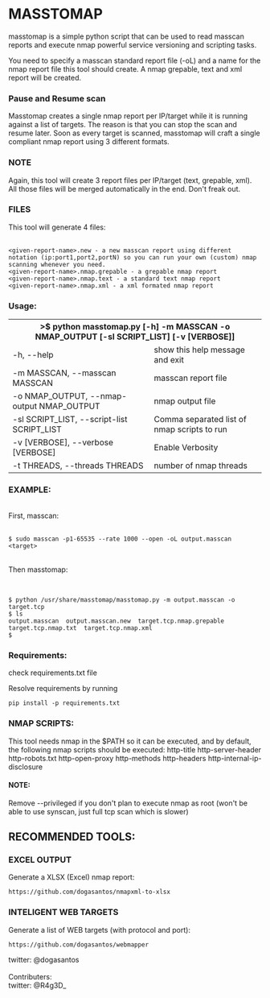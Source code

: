 # MASSTOMAP

masstomap is a simple python script that can be used to read masscan reports and execute nmap powerful service versioning and scripting tasks. 

You need to specify a masscan standard report file (-oL) and a name for the nmap report file this tool should create. 
A nmap grepable, text and xml report will be created. 

### Pause and Resume scan

Masstomap creates a single nmap report per IP/target while it is running against a list of targets. The reason is that you can stop the scan and resume later. Soon as every target is scanned, masstomap will craft a single compliant nmap report using 3 different formats.

### NOTE ###
Again, this tool will create 3 report files per IP/target (text, grepable, xml). All those files will be merged automatically in the end. Don't freak out.

### FILES

This tool will generate 4 files:<br>
<br>
```
<given-report-name>.new - a new masscan report using different notation (ip:port1,port2,portN) so you can run your own (custom) nmap scanning whenever you need.
<given-report-name>.nmap.grepable - a grepable nmap report
<given-report-name>.nmap.text - a standard text nmap report
<given-report-name>.nmap.xml - a xml formated nmap report
```



### Usage:

<table style="width:100%">
  <tr>
    <th colspan="2">>$ python masstomap.py [-h] -m MASSCAN -o NMAP_OUTPUT [-sl SCRIPT_LIST] [-v [VERBOSE]]</th>
  </tr>
  <tr>
    <td>-h, --help</td>
    <td> show this help message and exit</td>
  </tr>
  <tr>
    <td>-m MASSCAN, --masscan MASSCAN</td>
    <td> masscan report file</td> 
   </tr>
  <tr>
    <td>-o NMAP_OUTPUT, --nmap-output NMAP_OUTPUT</td>
    <td> nmap output file</td> 
  </tr>
  <tr>
    <td>-sl SCRIPT_LIST, --script-list SCRIPT_LIST</td>
    <td> Comma separated list of nmap scripts to run</td> 
  </tr>
  <tr>
    <td>-v [VERBOSE], --verbose [VERBOSE]</td>
    <td> Enable Verbosity</td> 
  </tr>
  <tr>
    <td>-t THREADS, --threads THREADS</td>
    <td> number of nmap threads</td>
   </tr>
  <tr>  
</table>



### EXAMPLE:
<br>
First, masscan:<br>
<br>

```
$ sudo masscan -p1-65535 --rate 1000 --open -oL output.masscan <target>
```

<br>
Then masstomap:<br>
<br>

```

$ python /usr/share/masstomap/masstomap.py -m output.masscan -o target.tcp
$ ls
output.masscan  output.masscan.new  target.tcp.nmap.grepable  target.tcp.nmap.txt  target.tcp.nmap.xml
$

```


### Requirements:

check requirements.txt file

Resolve requirements by running 
```
pip install -p requirements.txt
```

### NMAP SCRIPTS:

This tool needs nmap in the $PATH so it can be executed, and by default, the following nmap scripts should be executed:
http-title
http-server-header
http-robots.txt
http-open-proxy
http-methods
http-headers
http-internal-ip-disclosure



#### NOTE: 

Remove --privileged if you don't plan to execute nmap as root (won't be able to use synscan, just full tcp scan which is slower)

## RECOMMENDED TOOLS:

### EXCEL OUTPUT

Generate a XLSX (Excel) nmap report:
```
https://github.com/dogasantos/nmapxml-to-xlsx
```

### INTELIGENT WEB TARGETS
Generate a list of WEB targets (with protocol and port):

```
https://github.com/dogasantos/webmapper
```




twitter: @dogasantos
<br>
<br>
Contributers:
<br>
twitter: @R4g3D_
